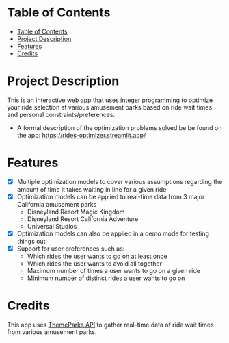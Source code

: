 # Table of Contents
- [Table of Contents](#table-of-contents)
- [Project Description](#project-description)
- [Features](#features)
- [Credits](#credits)

# Project Description
This is an interactive web app that uses [integer programming](https://en.wikipedia.org/wiki/Integer_programming) to optimize your ride selection at various amusement parks based on ride wait times and personal constraints/preferences.
* A formal description of the optimization problems solved be be found on the app: https://rides-optimizer.streamlit.app/ 

# Features
- [x] Multiple optimization models to cover various assumptions regarding the amount of time it takes waiting in line for a given ride
- [x] Optimization models can be applied to real-time data from 3 major California amusement parks
  * Disneyland Resort Magic Kingdom
  * Disneyland Resort California Adventure
  * Universal Studios
- [x] Optimization models can also be applied in a demo mode for testing things out
- [x] Support for user preferences such as:
  * Which rides the user wants to go on at least once
  * Which rides the user wants to avoid all together
  * Maximum number of times a user wants to go on a given ride
  * Minimum number of distinct rides a user wants to go on

# Credits
This app uses [ThemeParks API](https://themeparks.wiki/) to gather real-time data of ride wait times from various amusement parks.
